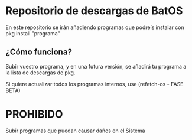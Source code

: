 # Repositorio de descargas de BatOS
En este repositorio se irán añadiendo programas que podreís instalar con pkg install "programa"
## ¿Cómo funciona?
Subir vuestro programa, y en una futura versión, se añadirá tu programa a la lista de descargas de pkg.

Si quiere actualizar todos los programas internos, use (refetch-os - FASE BETA)

# PROHIBIDO
Subir programas que puedan causar daños en el Sistema
